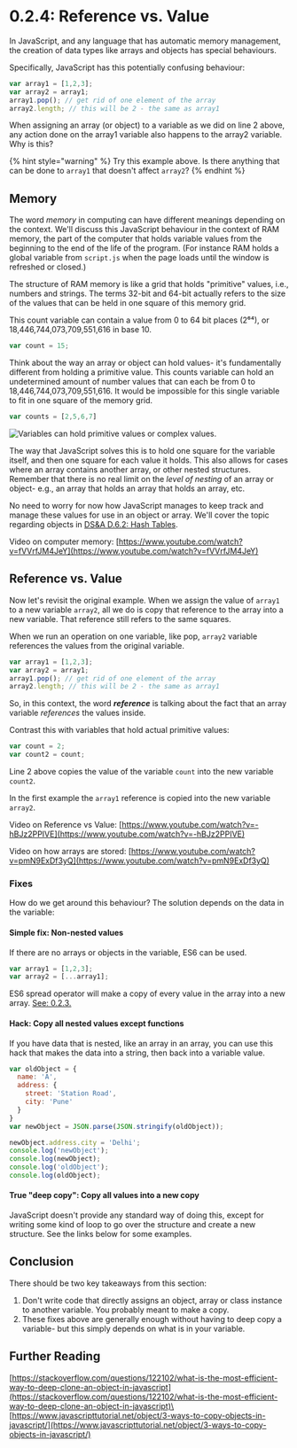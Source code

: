 # 0.2.4: Reference vs. Value

In JavaScript, and any language that has automatic memory management, the creation of data types like arrays and objects has special behaviours.

Specifically, JavaScript has this potentially confusing behaviour:

```javascript
var array1 = [1,2,3];
var array2 = array1;
array1.pop(); // get rid of one element of the array
array2.length; // this will be 2 - the same as array1 
```

When assigning an array (or object) to a variable as we did on line 2 above, any action done on the array1 variable also happens to the array2 variable. Why is this?

{% hint style="warning" %}
Try this example above. Is there anything that can be done to `array1` that doesn't affect `array2`?
{% endhint %}

## Memory

The word _memory_ in computing can have different meanings depending on the context. We'll discuss this JavaScript behaviour in the context of RAM memory, the part of the computer that holds variable values from the beginning to the end of the life of the program. (For instance RAM holds a global variable from `script.js` when the page loads until the window is refreshed or closed.)

The structure of RAM memory is like a grid that holds "primitive" values, i.e., numbers and strings. The terms 32-bit and 64-bit actually refers to the size of the values that can be held in one square of this memory grid.

This count variable can contain a value from 0 to 64 bit places (2⁶⁴), or 18,446,744,073,709,551,616 in base 10.

```javascript
var count = 15;
```

Think about the way an array or object can hold values- it's fundamentally different from holding a primitive value. This counts variable can hold an undetermined amount of number values that can each be from 0 to 18,446,744,073,709,551,616. It would be impossible for this single variable to fit in one square of the memory grid.

```javascript
var counts = [2,5,6,7]
```

![Variables can hold primitive values or complex values.](../../../old\_bootcamp\_docs/.gitbook/assets/ref-v-value.jpg)

The way that JavaScript solves this is to hold one square for the variable itself, and then one square for each value it holds. This also allows for cases where an array contains another array, or other nested structures. Remember that there is no real limit on the _level of nesting_ of an array or object- e.g., an array that holds an array that holds an array, etc.

No need to worry for now how JavaScript manages to keep track and manage these values for use in an object or array. We'll cover the topic regarding objects in [DS\&A D.6.2: Hash Tables](../../../Module1/algorithms/a.5-data-structures/a.5.2-hash-tables).

Video on computer memory: [https://www.youtube.com/watch?v=fVVrfJM4JeY](https://www.youtube.com/watch?v=fVVrfJM4JeY)

## Reference vs. Value

Now let's revisit the original example. When we assign the value of `array1` to a new variable `array2`, all we do is copy that reference to the array into a new variable. That reference still refers to the same squares.

When we run an operation on one variable, like pop, `array2` variable references the values from the original variable.

```javascript
var array1 = [1,2,3];
var array2 = array1;
array1.pop(); // get rid of one element of the array
array2.length; // this will be 2 - the same as array1 
```

So, in this context, the word _**reference**_ is talking about the fact that an array variable _references_ the values inside.

Contrast this with variables that hold actual primitive values:

```javascript
var count = 2;
var count2 = count;
```

Line 2 above copies the value of the variable `count` into the new variable `count2`.

In the first example the `array1` reference is copied into the new variable `array2`.

Video on Reference vs Value: [https://www.youtube.com/watch?v=-hBJz2PPIVE](https://www.youtube.com/watch?v=-hBJz2PPIVE)

Video on how arrays are stored: [https://www.youtube.com/watch?v=pmN9ExDf3yQ](https://www.youtube.com/watch?v=pmN9ExDf3yQ)

### Fixes

How do we get around this behaviour? The solution depends on the data in the variable:

#### Simple fix: Non-nested values

If there are no arrays or objects in the variable, ES6 can be used.

```javascript
var array1 = [1,2,3];
var array2 = [...array1];
```

ES6 spread operator will make a copy of every value in the array into a new array. [See: 0.2.3.](../../../old_bootcamp_docs/0-language-and-tooling/0.2-es6/0.2.3-es6-destructuring-spread-operators.md#example-make-shallow-copy-of-array)

#### Hack: Copy all nested values except functions

If you have data that is nested, like an array in an array, you can use this hack that makes the data into a string, then back into a variable value.

```javascript
var oldObject = {
  name: 'A',
  address: {
    street: 'Station Road',
    city: 'Pune'
  }
}
var newObject = JSON.parse(JSON.stringify(oldObject));

newObject.address.city = 'Delhi';
console.log('newObject');
console.log(newObject);
console.log('oldObject');
console.log(oldObject);
```

#### True "deep copy": Copy all values into a new copy

JavaScript doesn't provide any standard way of doing this, except for writing some kind of loop to go over the structure and create a new structure. See the links below for some examples.

## Conclusion

There should be two key takeaways from this section:

1. Don't write code that directly assigns an object, array or class instance to another variable. You probably meant to make a copy.
2. These fixes above are generally enough without having to deep copy a variable- but this simply depends on what is in your variable.

## Further Reading

[https://stackoverflow.com/questions/122102/what-is-the-most-efficient-way-to-deep-clone-an-object-in-javascript](https://stackoverflow.com/questions/122102/what-is-the-most-efficient-way-to-deep-clone-an-object-in-javascript)\
\
[https://www.javascripttutorial.net/object/3-ways-to-copy-objects-in-javascript/](https://www.javascripttutorial.net/object/3-ways-to-copy-objects-in-javascript/)

